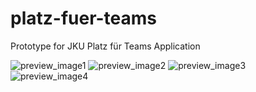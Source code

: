 # platz-fuer-teams
Prototype for JKU Platz für Teams Application


![preview_image1](https://raw.githubusercontent.com/brudi4550/platz-fuer-teams/main/preview1.png)
![preview_image2](https://raw.githubusercontent.com/brudi4550/platz-fuer-teams/main/preview2.png)
![preview_image3](https://raw.githubusercontent.com/brudi4550/platz-fuer-teams/main/preview3.png)
![preview_image4](https://raw.githubusercontent.com/brudi4550/platz-fuer-teams/main/preview4.png)
